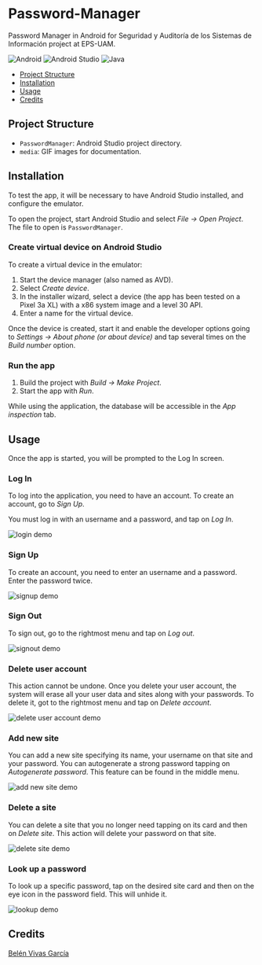 # Password-Manager
Password Manager in Android for Seguridad y Auditoría de los Sistemas de Información project at EPS-UAM.  

![Android](https://img.shields.io/badge/Android-3DDC84?style=for-the-badge&logo=android&logoColor=white) ![Android Studio](https://img.shields.io/badge/Android_Studio-3DDC84?style=for-the-badge&logo=android-studio&logoColor=white) ![Java](https://img.shields.io/badge/java-%23ED8B00.svg?style=for-the-badge&logo=openjdk&logoColor=white)
  
- [Project Structure](#project-structure)
- [Installation](#installation)
- [Usage](#usage)
- [Credits](#credits)

## Project Structure
- `PasswordManager`: Android Studio project directory.
- `media`: GIF images for documentation.

## Installation
To test the app, it will be necessary to have Android Studio installed, and configure the emulator.

To open the project, start Android Studio and select *File -> Open Project*. The file to open is `PasswordManager`.

### Create virtual device on Android Studio
To create a virtual device in the emulator:
1. Start the device manager (also named as AVD).
2. Select *Create device*.
3. In the installer wizard, select a device (the app has been tested on a Pixel 3a XL) with a x86 system image and a level 30 API.
4. Enter a name for the virtual device.

Once the device is created, start it and enable the developer options going to *Settings -> About phone (or about device)* and tap several times on the *Build number* option.

### Run the app
1. Build the project with *Build -> Make Project*.
2. Start the app with *Run*.

While using the application, the database will be accessible in the *App inspection* tab.

## Usage
Once the app is started, you will be prompted to the Log In screen.
### Log In
To log into the application, you need to have an account. To create an account, go to *Sign Up*.  

You must log in with an username and a password, and tap on *Log In*.  

![login demo](https://github.com/bvivas/Password-Manager/blob/master/media/login.gif)


### Sign Up
To create an account, you need to enter an username and a password. Enter the password twice.  

![signup demo](https://github.com/bvivas/Password-Manager/blob/master/media/signup.gif)

### Sign Out

To sign out, go to the rightmost menu and tap on *Log out*.

![signout demo](https://github.com/bvivas/Password-Manager/blob/master/media/sign-out.gif)

### Delete user account

This action cannot be undone. Once you delete your user account, the system will erase all your user data and sites along with your passwords. To delete it, got to the rightmost menu and tap on *Delete account*.

![delete user account demo](https://github.com/bvivas/Password-Manager/blob/master/media/delete-user-acc.gif)

### Add new site

You can add a new site specifying its name, your username on that site and your password. You can autogenerate a strong password tapping on *Autogenerate password*. This feature can be found in the middle menu.

![add new site demo](https://github.com/bvivas/Password-Manager/blob/master/media/newsite.gif)

### Delete a site

You can delete a site that you no longer need tapping on its card and then on *Delete site*. This action will delete your password on that site.

![delete site demo](https://github.com/bvivas/Password-Manager/blob/master/media/delete-site.gif)

### Look up a password

To look up a specific password, tap on the desired site card and then on the eye icon in the password field. This will unhide it.

![lookup demo](https://github.com/bvivas/Password-Manager/blob/master/media/lookup.gif)

## Credits

[Belén Vivas García](https://github.com/bvivas)
